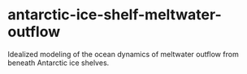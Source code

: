 # antarctic-ice-shelf-meltwater-outflow
Idealized modeling of the ocean dynamics of meltwater outflow from beneath Antarctic ice shelves.
